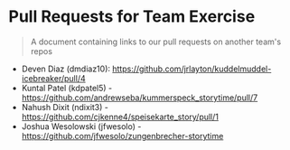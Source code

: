 # Pull Requests for Team Exercise
> A document containing links to our pull requests on another team's repos

- Deven Diaz (dmdiaz10): https://github.com/jrlayton/kuddelmuddel-icebreaker/pull/4
- Kuntal Patel (kdpatel5) - https://github.com/andrewseba/kummerspeck_storytime/pull/7
- Nahush Dixit (ndixit3) - https://github.com/cjkenne4/speisekarte_story/pull/1
- Joshua Wesolowski (jfwesolo) - https://github.com/jfwesolo/zungenbrecher-storytime
